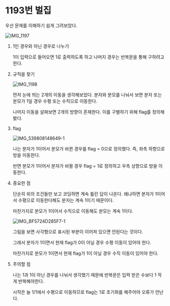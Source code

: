 # 1193번 벌집

우선 문제를 이해하기 쉽게 그려보았다.

![IMG_1197](https://user-images.githubusercontent.com/100505030/185116386-a81f838e-4318-4135-9969-320df6a20783.JPG)

1. 1인 경우와 아닌 경우로 나누기

   1이 입력으로 들어오면 1로 출력하도록 하고 나머지 경우는 반복문을 통해 구하려고 한다.
2. 규칙을 찾기

   ![IMG_1198](https://user-images.githubusercontent.com/100505030/185117134-56849924-0a33-47cf-b1a5-9f878ab2ad74.JPG)
   
   먼저 눈에 띄는 2개의 이동을 생각해보았다. 분자와 분모를 나눠서 보면 분자 또는 분모가 1일 경우 수평 또는 수직으로 이동한다.
   
   나머지 이동을 살펴보면 2개의 방향이 존재한다. 이를 구별하기 위해 flag를 정의해봤다.
3. flag

   ![IMG_539808148649-1](https://user-images.githubusercontent.com/100505030/185120460-510a74f5-844b-4125-955e-8692f3a1d0d6.jpeg)
   
   나는 분자가 1이어서 분모가 바뀐 경우를 flag = 0으로 정의했다. 즉, 좌측 하향으로 방을 이동한다.
   
   반면 분모가 1이어서 분자가 바뀔 경우 flag = 1로 정의하고 우측 상향으로 방을 이동한다.
4. 중요한 점

   단순히 위의 조건들만 보고 코딩하면 계속 틀린 답이 나온다. 왜냐하면 분자가 1이어서 수평으로 이동한다해도 분자는 계속 1이기 때문이다. 
   
   마찬가지로 분모가 1이어서 수직으로 이동해도 분모는 계속 1이다.
   
   ![IMG_BF5724D285F7-1](https://user-images.githubusercontent.com/100505030/185125584-a8915516-cb12-4ab2-9c3c-eeea97fa1c59.jpeg)
   
   그림을 보면 사각형으로 표시된 부분이 이어져 있으면 안된다는 것이다. 
   
   그래서 분자가 1이면서 현재 flag가 0이 아닐 경우 수평 이동이 있어야 한다.
   
   마찬가지로 분모가 1이면서 현재 flag가 1이 아닐 경우 수직 이동이 있어야 한다.
6. 주의할 점

   나는 1과 1이 아닌 경우를 나눠서 생각했기 때문에 반복문은 입력 받은 수보다 1 작게 반복해야한다.
   
   시작은 늘 1/1에서 수평으로 이동하므로 flag는 1로 초기화를 해주어야 오류가 안난다.
